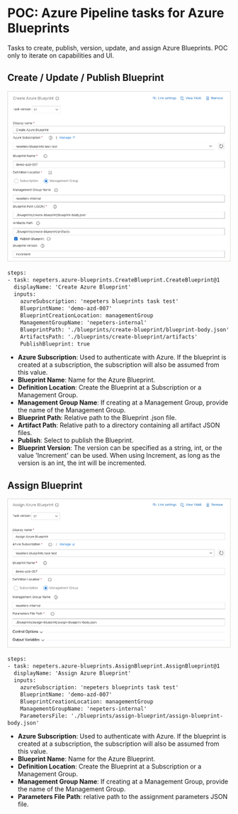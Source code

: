 # POC: Azure Pipeline tasks for Azure Blueprints

Tasks to create, publish, version, update, and assign Azure Blueprints. POC only to iterate on capabilities and UI.

## Create / Update / Publish Blueprint

![alt text](./images/create.jpg)

```
steps:
- task: nepeters.azure-blueprints.CreateBlueprint.CreateBlueprint@1
  displayName: 'Create Azure Blueprint'
  inputs:
    azureSubscription: 'nepeters blueprints task test'
    BlueprintName: 'demo-azd-007'
    BlueprintCreationLocation: managementGroup
    ManagementGroupName: 'nepeters-internal'
    BlueprintPath: './blueprints/create-blueprint/blueprint-body.json'
    ArtifactsPath: './blueprints/create-blueprint/artifacts'
    PublishBlueprint: true
```

- **Azure Subscription**: Used to authenticate with Azure. If the blueprint is created at a subscription, the subscription will also be assumed from this value.
- **Blueprint Name**: Name for the Azure Blueprint.
- **Definition Location**: Create the Blueprint at a Subscription or a Management Group.
- **Management Group Name**: If creating at a Management Group, provide the name of the Management Group.
- **Blueprint Path**: Relative path to the Blueprint .json file.
- **Artifact Path**: Relative path to a directory containing all artifact JSON files.
- **Publish**: Select to publish the Blueprint.
- **Blueprint Version**: The version can be specified as a string, int, or the value 'Increment' can be used. When using Increment, as long as the version is an int, the int will be incremented.

## Assign Blueprint

![alt text](./images/assign.jpg)

```
steps:
- task: nepeters.azure-blueprints.AssignBlueprint.AssignBlueprint@1
  displayName: 'Assign Azure Blueprint'
  inputs:
    azureSubscription: 'nepeters blueprints task test'
    BlueprintName: 'demo-azd-007'
    BlueprintCreationLocation: managementGroup
    ManagementGroupName: 'nepeters-internal'
    ParametersFile: './blueprints/assign-blueprint/assign-blueprint-body.json'
```

- **Azure Subscription**: Used to authenticate with Azure. If the blueprint is created at a subscription, the subscription will also be assumed from this value.
- **Blueprint Name**: Name for the Azure Blueprint.
- **Definition Location**: Create the Blueprint at a Subscription or a Management Group.
- **Management Group Name**: If creating at a Management Group, provide the name of the Management Group.
- **Parameters File Path**: relative path to the assignment parameters JSON file.